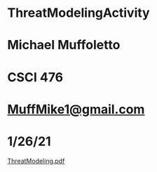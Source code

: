 # ThreatModelingActivity
# Michael Muffoletto
# CSCI 476
# MuffMike1@gmail.com
# 1/26/21

[ThreatModeling.pdf](https://github.com/MikeMuff/csci-476-594-spring2021-private/files/5875492/ThreatModeling.pdf)

